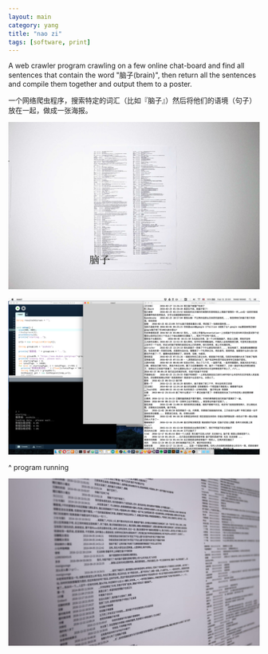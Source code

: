 ```yaml
---
layout: main
category: yang
title: "nao zi"
tags: [software, print]
---
```


A web crawler program crawling on a few online chat-board and find all sentences that contain the word "脑子(brain)", then return all the sentences and compile them together and output them to a poster.

一个网络爬虫程序，搜索特定的词汇（比如『脑子』）然后将他们的语境（句子）放在一起，做成一张海报。

![](/assets/image/yw/yw_naozi_0.jpg)

![](/assets/image/yw/yw_naozi_1.png)

^ program running

![](/assets/image/yw/yw_naozi_4.jpg)
